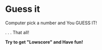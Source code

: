 # Guess it
Computer pick a number and You GUESS IT!

. . . That all!

**Try to get "Lowscore" and Have fun!**
